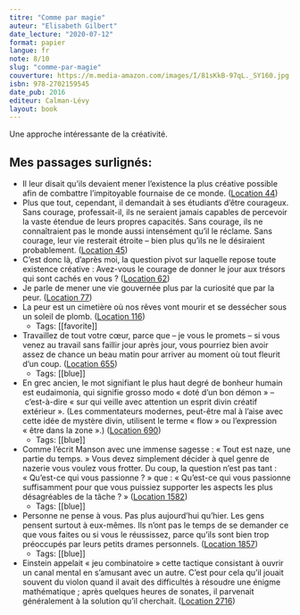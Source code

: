 ```yaml
---
titre: "Comme par magie"
auteur: "Elisabeth Gilbert"
date_lecture: "2020-07-12"
format: papier
langue: fr
note: 8/10
slug: "comme-par-magie"
couverture: https://m.media-amazon.com/images/I/81sKkB-97qL._SY160.jpg
isbn: 978-2702159545
date_pub: 2016
editeur: Calman-Lévy
layout: book
---
```

Une approche intéressante de la créativité.

## Mes passages surlignés:
- Il leur disait qu’ils devaient mener l’existence la plus créative possible afin de combattre l’impitoyable fournaise de ce monde. ([Location 44](https://readwise.io/to_kindle?action=open&asin=B017BECS98&location=44))
- Plus que tout, cependant, il demandait à ses étudiants d’être courageux. Sans courage, professait-il, ils ne seraient jamais capables de percevoir la vaste étendue de leurs propres capacités. Sans courage, ils ne connaîtraient pas le monde aussi intensément qu’il le réclame. Sans courage, leur vie resterait étroite – bien plus qu’ils ne le désiraient probablement. ([Location 45](https://readwise.io/to_kindle?action=open&asin=B017BECS98&location=45))
- C’est donc là, d’après moi, la question pivot sur laquelle repose toute existence créative : Avez-vous le courage de donner le jour aux trésors qui sont cachés en vous ? ([Location 62](https://readwise.io/to_kindle?action=open&asin=B017BECS98&location=62))
- Je parle de mener une vie gouvernée plus par la curiosité que par la peur. ([Location 77](https://readwise.io/to_kindle?action=open&asin=B017BECS98&location=77))
- La peur est un cimetière où nos rêves vont mourir et se dessécher sous un soleil de plomb. ([Location 116](https://readwise.io/to_kindle?action=open&asin=B017BECS98&location=116))
    - Tags: [[favorite]] 
- Travaillez de tout votre cœur, parce que – je vous le promets – si vous venez au travail sans faillir jour après jour, vous pourriez bien avoir assez de chance un beau matin pour arriver au moment où tout fleurit d’un coup. ([Location 655](https://readwise.io/to_kindle?action=open&asin=B017BECS98&location=655))
    - Tags: [[blue]] 
- En grec ancien, le mot signifiant le plus haut degré de bonheur humain est eudaimonia, qui signifie grosso modo « doté d’un bon démon » – c’est-à-dire « sur qui veille avec attention un esprit divin créatif extérieur ». (Les commentateurs modernes, peut-être mal à l’aise avec cette idée de mystère divin, utilisent le terme « flow » ou l’expression « être dans la zone ».) ([Location 690](https://readwise.io/to_kindle?action=open&asin=B017BECS98&location=690))
    - Tags: [[blue]] 
- Comme l’écrit Manson avec une immense sagesse : « Tout est naze, une partie du temps. » Vous devez simplement décider à quel genre de nazerie vous voulez vous frotter. Du coup, la question n’est pas tant : « Qu’est-ce qui vous passionne ? » que : « Qu’est-ce qui vous passionne suffisamment pour que vous puissiez supporter les aspects les plus désagréables de la tâche ? » ([Location 1582](https://readwise.io/to_kindle?action=open&asin=B017BECS98&location=1582))
    - Tags: [[blue]] 
- Personne ne pense à vous. Pas plus aujourd’hui qu’hier. Les gens pensent surtout à eux-mêmes. Ils n’ont pas le temps de se demander ce que vous faites ou si vous le réussissez, parce qu’ils sont bien trop préoccupés par leurs petits drames personnels. ([Location 1857](https://readwise.io/to_kindle?action=open&asin=B017BECS98&location=1857))
    - Tags: [[blue]] 
- Einstein appelait « jeu combinatoire » cette tactique consistant à ouvrir un canal mental en s’amusant avec un autre. C’est pour cela qu’il jouait souvent du violon quand il avait des difficultés à résoudre une énigme mathématique ; après quelques heures de sonates, il parvenait généralement à la solution qu’il cherchait. ([Location 2716](https://readwise.io/to_kindle?action=open&asin=B017BECS98&location=2716))